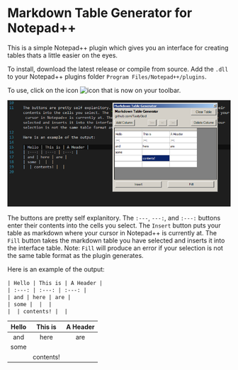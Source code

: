 # Markdown Table Generator for Notepad++

This is a simple Notepad++ plugin which gives you an interface for creating tables thats a little easier on the eyes. 

To install, download the latest release or compile from source. Add the `.dll` to your Notepad++ plugins folder `Program Files/Notepad++/plugins`.

To use, click on the icon ![icon](https://github.com/TastyGod/MarkdownTableGenerator/blob/master/MarkdownTableGenerator/Resources/spreadshett.png) that is now on your toolbar.

![interface](/interface.png)

The buttons are pretty self explanitory. The `:---`, `---:`, and `:---:` buttons enter their contents into the cells you select. The `Insert` button puts your table as markdown where your cursor in Notepad++ is currently at. The `Fill` button takes the markdown table you have selected and inserts it into the interface table. Note: `Fill` will produce an error if your selection is not the same table format as the plugin generates.

Here is an example of the output:

```
| Hello | This is | A Header | 
| :---: | :---: | :---: | 
| and | here | are | 
| some |  |  | 
|  | contents! |  | 

```

| Hello | This is | A Header | 
| :---: | :---: | :---: | 
| and | here | are | 
| some |  |  | 
|  | contents! |  | 

